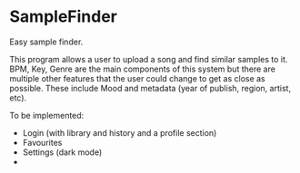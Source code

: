 # SampleFinder
Easy sample finder.

This program allows a user to upload a song and find similar samples to it. BPM, Key, Genre are the main components of this system but there are multiple other features that the user could change to get as close as possible. These include Mood and metadata (year of publish, region, artist, etc).


To be implemented:
- Login (with library and history and a profile section)
- Favourites
- Settings (dark mode)
- 
